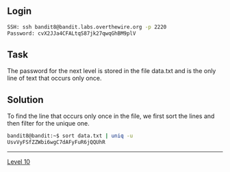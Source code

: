 ## Login
```bash
SSH: ssh bandit8@bandit.labs.overthewire.org -p 2220
Password: cvX2JJa4CFALtqS87jk27qwqGhBM9plV
```
## Task
The password for the next level is stored in the file data.txt and is the only line of text that occurs only once.

## Solution
To find the line that occurs only once in the file, we first sort the lines and then filter for the unique one.
```bash
bandit8@bandit:~$ sort data.txt | uniq -u
UsvVyFSfZZWbi6wgC7dAFyFuR6jQQUhR
```
<hr>

[Level 10](Level%2010.md)
